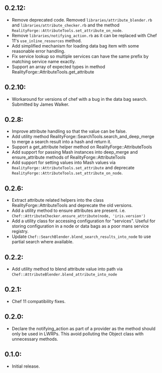 ## 0.2.12:

* Remove deprecated code. Removed `libraries/attribute_blender.rb` and
  `libraries/attribute_checker.rb` and the method
	`RealityForge::AttributeTools.set_attribute_on_node`.
* Remove `libraries/notifying_action.rb` as it can be replaced with
  Chef 11's `use_inline_resources` method.
* Add simplified mechanism for loading data bag item with some reasonable error handling.
* Fix service lookup so multiple services can have the same prefix by matching service name exactly.
* Support an array of expected types in method RealityForge::AttributeTools.get_attribute

## 0.2.10:

* Workaround for versions of chef with a bug in the data bag search.
  Submitted by James Walker.

## 0.2.8:

* Improve attribute handling so that the value can be false.
* Add utility method RealityForge::SearchTools.search_and_deep_merge
  to merge a search result into a hash and return it.
* Support a get_attribute helper method on RealityForge::AttributeTools
* Add support for passing Mash instances into deep_merge and
  ensure_attribute methods of RealityForge::AttributeTools
* Add support for setting values into Mash values via
  `RealityForge::AttributeTools.set_attribute` and deprecate
  `RealityForge::AttributeTools.set_attribute_on_node`.

## 0.2.6:

* Extract attribute related helpers into the class
  RealityForge::AttributeTools and deprecate the old versions.
* Add a utility method to ensure attributes are present. i.e.
  `Chef::AttributeChecker.ensure_attribute(node, 'iris.version')`
* Add a utility class for accessing configuration for "services".
  Useful for storing configuration in a node or data bags as a
  poor mans service registry.
* Update `Chef::SearchBlender.blend_search_results_into_node`
  to use partial search where available.

## 0.2.2:

* Add utility method to blend attribute value into path via
  `Chef::AttributeBlender.blend_attribute_into_node`

## 0.2.1:

* Chef 11 compatibility fixes.

## 0.2.0:

* Declare the notifying_action as part of a provider as the method should only
  be used in LWRPs. This avoid polluting the Object class with unnecessary methods.

## 0.1.0:

* Initial release.
